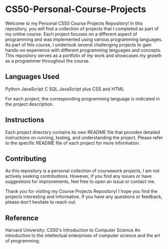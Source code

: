 # CS50-Personal-Course-Projects

Welcome to my Personal CS50 Course Projects Repository! In this repository, you will find a collection of projects that I completed as part of my online course. Each project focuses on a different aspect of programming and was implemented using various programming languages. As part of this course, I undertook several challenging projects to gain hands-on experience with different programming languages and concepts. This repository serves as a portfolio of my work and showcases my growth as a programmer throughout the course.

## Languages Used
Python
JavaScript
C
SQL
JavaScript plus CSS and HTML

For each project, the corresponding programming language is indicated in the project description.

## Instructions
Each project directory contains its own README file that provides detailed instructions on running, testing, and understanding the project. Please refer to the specific README file of each project for more information.

## Contributing
As this repository is a personal collection of coursework projects, I am not actively seeking contributions. However, if you find any issues or have suggestions for improvements, feel free to open an issue or contact me.

Thank you for visiting my Course Projects Repository! I hope you find the projects interesting and informative. If you have any questions or feedback, please don't hesitate to reach out.

## Reference
Harvard University: CS50's Introduction to Computer Science
An introduction to the intellectual enterprises of computer science and the art of programming.
